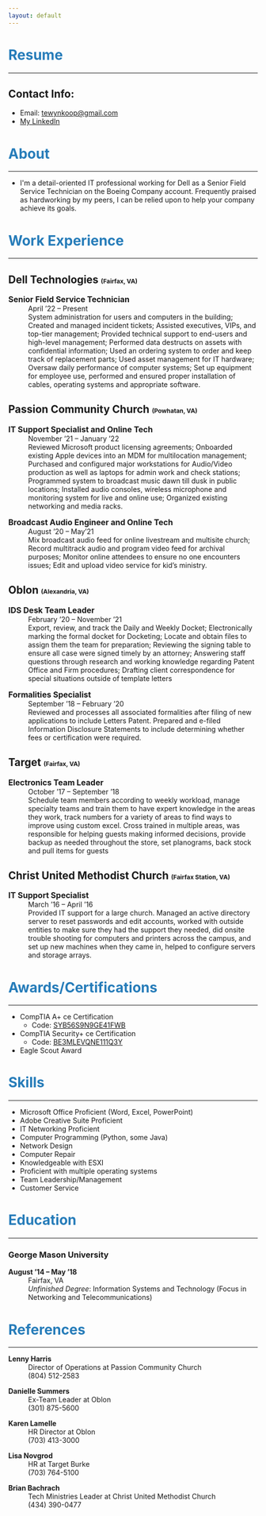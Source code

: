 ```yaml
---
layout: default
---
```


# <span style="color:#267CB9"> Resume </span>
-----

## Contact Info:
- Email: <tewynkoop@gmail.com>
- [My LinkedIn](www.linkedin.com/in/tylerewynkoop)

# <span style="color:#267CB9"> About </span>
-----

* I'm a detail-oriented IT professional working for Dell as a Senior Field Service Technician on the Boeing Company account. Frequently praised as hardworking by my peers, I can be relied upon to help your company achieve its goals.

# <span style="color:#267CB9"> Work Experience </span>
-----

## Dell Technologies <small><small><small> (Fairfax, VA) </small></small></small>

<dl>
<dt style="font-size:16px"><b>Senior Field Service Technician</b></dt>
<dd>April ’22 – Present</dd>
<dd>System administration for users and computers in the building; Created and managed incident tickets; Assisted executives, VIPs, and top-tier management; Provided technical support to end-users and high-level management; Performed data destructs on assets with confidential information; Used an ordering system to order and keep track of replacement parts; Used asset management for IT hardware; Oversaw daily performance of computer systems; Set up equipment for employee use, performed and ensured proper installation of cables, operating systems and appropriate software.</dd>
</dl>

## Passion Community Church <small><small><small> (Powhatan, VA) </small></small></small>

<dl>
<dt style="font-size:16px"><b>IT Support Specialist and Online Tech</b></dt>
<dd>November ’21 – January ’22</dd>
<dd>Reviewed Microsoft product licensing agreements; Onboarded existing Apple devices into an MDM for multilocation management; Purchased and configured major workstations for Audio/Video production as well as laptops for admin work and check stations; Programmed system to broadcast music dawn till dusk in public locations; Installed audio consoles, wireless microphone and monitoring system for live and online use; Organized existing networking and media racks.</dd>
</dl>

<dl>
<dt style="font-size:16px"><b>Broadcast Audio Engineer and Online Tech</b></dt>
<dd>August ’20 – May’21</dd>
<dd>Mix broadcast audio feed for online livestream and multisite church; Record multitrack audio and program video feed for archival purposes; Monitor online attendees to ensure no one encounters issues; Edit and upload video service for kid’s ministry.</dd>
</dl>

## Oblon <small><small><small> (Alexandria, VA) </small></small></small>

<dl>
<dt style="font-size:16px"><b>IDS Desk Team Leader</b></dt>
<dd>February ’20 – November ’21</dd>
<dd>Export, review, and track the Daily and Weekly Docket; Electronically marking the formal docket for Docketing; Locate and obtain files to assign them the team for preparation; Reviewing the signing table to ensure all case were signed timely by an attorney; Answering staff questions through research and working knowledge regarding Patent Office and Firm procedures; Drafting client correspondence for special situations outside of template letters</dd>
</dl>
 
<dl>
<dt style="font-size:16px"><b>Formalities Specialist</b></dt>
<dd>September ’18 – February ’20</dd>
<dd>Reviewed and processes all associated formalities after filing of new applications to include Letters Patent. Prepared and e-filed Information Disclosure Statements to include determining whether fees or certification were required.</dd>
</dl>

## Target <small><small><small> (Fairfax, VA) </small></small></small>

<dl>
<dt style="font-size:16px"><b>Electronics Team Leader</b></dt>
<dd>October ’17 – September ’18</dd>
<dd>Schedule team members according to weekly workload, manage specialty teams and train them to have expert knowledge in the areas they work, track numbers for a variety of areas to find ways to improve using custom excel. Cross trained in multiple areas, was responsible for helping guests making informed decisions, provide backup as needed throughout the store, set planograms, back stock and pull items for guests</dd>
</dl>

## Christ United Methodist Church <small><small><small> (Fairfax Station, VA) </small></small></small>

<dl>
<dt style="font-size:16px"><b>IT Support Specialist</b></dt>
<dd>March ’16 – April ’16</dd>
<dd>Provided IT support for a large church. Managed an active directory server to reset passwords and edit accounts, worked with outside entities to make sure they had the support they needed, did onsite trouble shooting for computers and printers across the campus, and set up new machines when they came in, helped to configure servers and storage arrays.</dd>
</dl>

# <span style="color:#267CB9"> Awards/Certifications </span>
-----
 
* CompTIA A+ ce Certification
     - Code: [SYB56S9N9GE41FWB](http://verify.CompTIA.org)
* CompTIA Security+ ce Certification
     - Code: [BE3MLEVQNE111Q3Y](http://verify.CompTIA.org)
* Eagle Scout Award

<div data-iframe-width="150" data-iframe-height="270" data-share-badge-id="cd1eaaa3-9fb5-4e3e-a950-1a10813f3333" data-share-badge-host="https://www.credly.com"></div><script type="text/javascript" async src="//cdn.credly.com/assets/utilities/embed.js"><div data-iframe-width="150" data-iframe-height="270" data-share-badge-id="1e82cc71-7611-4cd3-8fb8-0c004c1987ab" data-share-badge-host="https://www.credly.com"></div><script type="text/javascript" async src="//cdn.credly.com/assets/utilities/embed.js"></script></script> <div data-iframe-width="150" data-iframe-height="270" data-share-badge-id="278cee26-3051-4662-9759-9a082a816e83" data-share-badge-host="https://www.credly.com"></div><script type="text/javascript" async src="//cdn.credly.com/assets/utilities/embed.js"></script>


# <span style="color:#267CB9"> Skills </span>
-----
 
* Microsoft Office Proficient (Word, Excel, PowerPoint)
* Adobe Creative Suite Proficient 
* IT Networking Proficient
* Computer Programming (Python, some Java)
* Network Design
* Computer Repair
* Knowledgeable with ESXI
* Proficient with multiple operating systems
* Team Leadership/Management
* Customer Service
 
# <span style="color:#267CB9"> Education </span>
-----

<h3>George Mason University</h3> 

<dl>
<dt><b>August ’14 – May ’18</b></dt>
<dd>Fairfax, VA</dd>
<dd><i>Unfinished Degree</i>: Information Systems and Technology (Focus in Networking and Telecommunications)</dd>
</dl>

# <span style="color:#267CB9"> References </span>
-----

<dl>
<dt><b>Lenny Harris</b></dt>
<dd>Director of Operations at Passion Community Church</dd>
<dd>(804) 512-2583</dd>
</dl>

<dl>
<dt><b>Danielle Summers</b></dt>
<dd>Ex-Team Leader at Oblon</dd>
<dd>(301) 875-5600</dd>
</dl>

<dl>
<dt><b>Karen Lamelle</b></dt>
<dd>HR Director at Oblon</dd>
<dd>(703) 413-3000</dd>
</dl>

<dl>
<dt><b>Lisa Novgrod</b></dt>
<dd>HR at Target Burke</dd>
<dd>(703) 764-5100</dd>
</dl>

<dl>
<dt><b>Brian Bachrach</b></dt>
<dd>Tech Ministries Leader at Christ United Methodist Church</dd>
<dd>(434) 390-0477</dd>
</dl>
